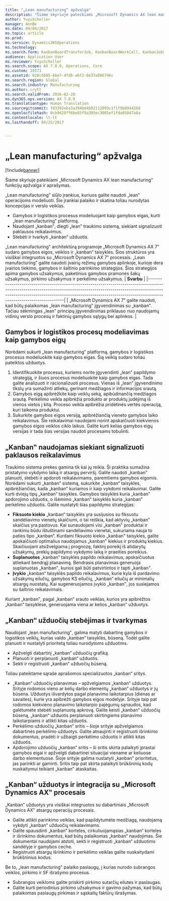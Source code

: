 ```yaml
---
title: "„Lean manufacturing“ apžvalga"
description: "Šiame skyriuje pateikiami „Microsoft Dynamics AX lean manufacturing“ funkcijų apžvalga ir aprašymas."
author: YuyuScheller
manager: AnnBe
ms.date: 04/04/2017
ms.topic: article
ms.prod: 
ms.service: Dynamics365Operations
ms.technology: 
ms.search.form: KanbanBoardTransferJob, KanbanBoardWorkCell, KanbanJobSchedulingListPage, LeanProductionFlow
audience: Application User
ms.reviewer: YuyuScheller
ms.search.scope: AX 7.0.0, Operations, Core
ms.custom: 19371
ms.assetid: 026c5605-6be7-4fdb-a6f2-8e37a806796c
ms.search.region: Global
ms.search.industry: Manufacturing
ms.author: crytt
ms.search.validFrom: 2016-02-28
ms.dyn365.ops.version: AX 7.0.0
ms.translationtype: Human Translation
ms.sourcegitcommit: fd3392eba3a394bd4b92112093c1f1f9b894426d
ms.openlocfilehash: 8cb9428ff6be93f9a395ec3085ef1fda05847a8a
ms.contentlocale: lt-lt
ms.lasthandoff: 04/25/2017


---
```


# <a name="lean-manufacturing-overview"></a>„Lean manufacturing“ apžvalga

[!include[banner](../includes/banner.md)]


Šiame skyriuje pateikiami „Microsoft Dynamics AX lean manufacturing“ funkcijų apžvalga ir aprašymas.

„Lean manufacturing‟ siūlo įrankius, kuriuos galite naudoti „lean‟ operacijoms modeliuoti. Šie įrankiai palaiko ir skatina toliau nurodytas koncepcijas ir verslo veiklas.
-   Gamybos ir logistikos procesus modeliuojant kaip gamybos eigas, kurti „lean manufacturing‟ platformą.
-   Naudojant „kanban‟, diegti „lean‟ traukimo sistemą, siekiant signalizuoti paklausos reikalavimus.
-   Stebėti ir tvarkyti „kanban“ užduotis.

„Lean manufacturing‟ architektūrą programoje „Microsoft Dynamics AX 7‟ sudaro gamybos eigos, veiklos ir „kanban“ taisyklės. Šios struktūros yra visiškai integruotos su „Microsoft Dynamics AX 7‟ procesais. „Lean manufacturing‟ galite naudoti įvairių režimų gamybos aplinkoje, kurioje dera įvairios tiekimo, gamybos ir šaltinio parinkimo strategijos. Šios strategijos apima gamybos užsakymus, paketinius gamybos pramonės šakų užsakymus, pirkimo užsakymus ir perkėlimo užsakymus.
| **Svarbu**                                                                                                                                                                                                                                                                |
|------------------------------------------------------------------------------------------------------------------------------------------------------------------------------------------------------------------------------------------------------------------------------|
| „Microsoft Dynamics AX 7‟ galite naudoti, kad būtų palaikomas „lean manufacturing‟ įgyvendinimas su „kanban‟. Tačiau sėkmingas „lean‟ principų įgyvendinimas priklauso nuo naudojamų vidinių verslo procesų ir faktinių gamybos sąlygų bei aplinkos. |

## <a name="modeling-manufacturing-and-logistics-processes-as-production-flows"></a> Gamybos ir logistikos procesų modeliavimas kaip gamybos eigų
Norėdami sukurti „lean manufacturing‟ platformą, gamybos ir logistikos procesus modeliuokite kaip gamybos eigas. Šią veiklą sudaro toliau pateiktos užduotys.
1.  Identifikuokite procesus, kuriems norite įgyvendinti „lean‟ papildymo strategiją, ir šiuos procesus modeliuokite kaip gamybos eigas. Tada galite analizuoti ir racionalizuoti procesus. Vienas iš „lean‟ įgyvendinimo tikslų yra sumažinti atliekų, gerinant medžiagos ir informacijos srautą.
2.  Gamybos eigą apibrėžkite kaip veiklų seką, apibūdinančią medžiagos srautą. Perkėlimo veikla apibrėžia produkto ar produktų judėjimą iš vienos vietos į kitą. Proceso veikla apibrėžia pridėtinės vertės operaciją, kuri taikoma produktui.
3.  Sukurkite gamybos eigos versiją, apibrėžiančią vieneto gamybos laiko reikalavimus. Šie reikalavimai naudojami norint apskaičiuoti kiekvienos gamybos eigos veiklos ciklo laikus. Galite kurti kelias gamybos eigų versijas ir tada šias versijas naudoti procesams tobulinti.

## <a name="using-kanbans-to-signal-demand-requirements"></a> „Kanban‟ naudojamas siekiant signalizuoti paklausos reikalavimus
Traukimo sistema prekes gamina tik kai jų reikia. Ši praktika sumažina pristatymo vykdymo laiką ir atsargų perviršį. Galite naudoti „kanban‟ planuoti, stebėti ir apdoroti reikalavimams, paremtiems gamybos eigomis. Norėdami sukurti „kanban“ sistemą, sukurkite „kanban“ taisykles, apibrėžiančias, kada „kanban“ kuriamos ir kaip vykdomi reikalavimai. Galite kurti dviejų tipų „kanban“ taisykles. Gamybos taisyklės kuria „kanban‟ apdorojimo užduotis, o išėmimo „kanban“ taisyklės kuria „kanban‟ perkėlimo užduotis. Galite nustatyti šias papildymo strategijas:
-   **Fiksuoto kiekio** „kanban“ taisyklės yra susijusios su fiksuotu sandėliavimo vienetų skaičiumi, o tai reiškia, kad aktyvių „kanban‟ skaičius yra pastovus. Kai sunaudojami visi „kanban‟ produktai ir rankiniu būdu ištuštinami sandėliavimo vienetai, sukuriama nauja to paties tipo „kanban“. Kurdami fiksuoto kiekio „kanban‟ taisykles, galite apskaičiuoti optimalius naudojamus „kanban‟ kiekius ir produktų kiekius. Skaičiuojant atsižvelgiama į prognozę, faktinį poreikį iš atidarytų užsakymų, prekių papildymo vykdymo laiką ir praeities poreikius.
-   **Suplanuotos** „kanban“ taisyklės papildo reikalavimus, apskaičiuotus atliekant bendrąjį planavimą. Bendrasis planavimas generuoja suplanuotas „kanban‟, kurios gali būti patvirtintos ir tapti „kanban‟.
-   **Įvykio** „kanban“ taisyklės papildo reikalavimus, kurie kyla iš pardavimo užsakymų eilučių, gamybos KS eilučių, „kanban“ eilučių ar minimalių atsargų nuostatų. Kai sugeneruojamos įvykio „kanban‟, jos susiejamos su šaltinio reikalavimais.

Kuriant „kanban‟, pagal „kanban“ srauto veiklas, kurios yra apibrėžtos „kanban“ taisyklėse, generuojama viena ar kelios „kanban‟ užduotys.

## <a name="monitoring-and-maintaining-kanban-jobs"></a> „Kanban“ užduočių stebėjimas ir tvarkymas
Naudojant „lean manufacturing‟, galima matyti dabartinę gamybos ir logistikos veiklų, kurias valdo „kanban“ taisyklės, būseną. Todėl galite planuoti ir nustatyti prioritetą toliau nurodytoms užduotims.

-   Apžvelgti dabartinį „kanban“ užduočių grafiką.
-   Planuoti ir perplanuoti „kanban“ užduotis.
-   Sekti ir registruoti „kanban“ užduočių būseną.

Toliau pateiktame sąraše aprašomos specializuotos „kanban“ sritys.
-   „Kanban“ užduočių planavimas – apžvelgiamos „kanban“ užduotys. Srityje rodomos vieno ar kelių darbo elementų „kanban“ užduotys ir jų būsena. Užduotys išvardytos pagal planavimo laikotarpius (dienas ar savaites), kurie yra apibrėžti gamybos eigos modelyje. Srityje taip pat rodomos kiekvieno planavimo laikotarpio pajėgumų sąnaudos, kad galėtumėte stebėti suplanuotą apkrovą. Galite keisti „kanban“ užduočių būseną, „kanban“ užduotis perplanuoti skirtingiems planavimo laikotarpiams ir atlikti kitas užduotis.
-   Perkėlimo užduočių „kanban“ sritis – šioje srityje apžvelgiamos dabartinės perkėlimo užduotys. Galite atnaujinti ir registruoti išrinkimo dokumentus, pradėti ir užbaigti perkėlimo užduotis ir atlikti kitas užduotis.
-   Apdorojimo užduočių „kanban“ sritis – ši sritis skirta palaikyti įprastai gamybos eigai ir apžvelgti dabartinei situacijai viename ar keliuose darbo elementuose. Šioje srityje galima nustatyti „kanban‟ prioritetus, jas parinkti ar gaminti. Sritis taip pat skirta palaikyti brūkšninių kodų nuskaitymui teikiant „kanban‟ ataskaitas.

## <a name="kanban-jobs-and-integration-with-microsoft-dynamics-ax-processes"></a> „Kanban“ užduotys ir integracija su „Microsoft Dynamics AX‟ procesais
„Kanban‟ užduotys yra visiškai integruotos su dabartiniais „Microsoft Dynamics AX‟ atsargų operacijų procesais.
-   Galite atlikti parinkimo veiklas, kad papildytumėte medžiagą, naudojamą vykdyti „kanban“ užduočių reikalavimams.
-   Galite spausdinti „kanban“ korteles, cirkuliuojamąsias „kanban“ korteles ir išrinkimo dokumentus, kad būtų palaikomas „kanban“ naudojimas. Šie dokumentai naudojami atstoti, sekti ir registruoti „kanban“ užduotims sandėlyje ir gamybos ceche.
-   Registruoti atsargų išrinkimo ir perkėlimo veiklas galite nuskaitydami brūkšninius kodus.

Be to, „lean manufacturing‟ palaiko paslaugų, į kurias nurodo subrangos veiklos, pirkimo ir SF išrašymo procesus.
-   Subrangos veikloms galite priskirti pirkimo sutarčių eilutes ir paslaugas.
-   Galite kurti periodinius pirkimo užsakymus ir gavimo pažymas, kad būtų palaikomas paslaugų pirkimas ir sąskaitų faktūrų išrašymas.






